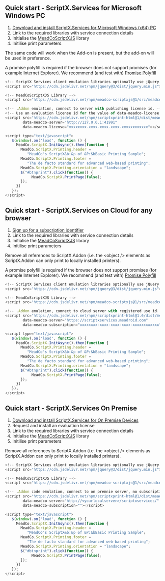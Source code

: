 ## Quick start - ScriptX.Services for Microsoft Windows PC

1. [Download and install ScriptX.Services for Microsoft Windows (x64) PC](https://www.meadroid.com/Downloads/ScriptXServices/Download)
2. Link to the required libraries with service connection details
3. Initialise the [MeadCoScriptXJS](https://meadco.github.io/MeadCoScriptXJS) library
4. Initilise print parameters

The same code will work when the Add-on is present, but the add-on will be used in preference.

A promise polyfill is required if the browser does not support promises (for example Internet Explorer). 
We recommend (and test with) [Promise Polyfill](https://github.com/taylorhakes/promise-polyfill)


```javascript
<!-- ScriptX Services client emulation libraries optionally use jQuery. It is **not** a dependency -->
<script src="https://cdn.jsdelivr.net/npm/jquery@3/dist/jquery.min.js"></script>

<!-- MeadCoScriptXJS Library -->
<script src="https://cdn.jsdelivr.net/npm/meadco-scriptxjs@1/src/meadco-scriptx.min.js"></script>

<!-- .Addon emulation, connect to server with publishing license id. -->
<!-- Use an evaluation license id for the value of data-meadco-license -->
<script src="https://cdn.jsdelivr.net/npm/scriptxprint-html@1/dist/meadco-scriptxservicesprint.min.js" 
        data-meadco-server="http://127.0.0.1:41991" 
        data-meadco-license="xxxxxxxx-xxxx-xxxx-xxxx-xxxxxxxxxxxx"></script>

<script type="text/javascript">
   $(window).on('load', function () {
     MeadCo.ScriptX.InitAsync().then(function {
       MeadCo.ScriptX.Printing.header = 
          "MeadCo's ScriptX&b:&p of &P:&bBasic Printing Sample";
       MeadCo.ScriptX.Printing.footer = 
          "The de facto standard for advanced web-based printing";
       MeadCo.ScriptX.Printing.orientation = "landscape";
       $("#btnprint").click(function() { 
            MeadCo.ScriptX.PrintPage(false);
       });
     })      
   });
</script>
```

## Quick start - ScriptX.Services on Cloud for any browser

1. [Sign up for a subscription identifier](https://scriptxservices.meadroid.com/CloudService/Signup)
2. Link to the required libraries with service connection details
3. Initialise the [MeadCoScriptXJS](https://meadco.github.io/MeadCoScriptXJS) library
4. Initilise print parameters

Remove all references to ScriptX.Addon (i.e. the &lt;object /&gt; elements as ScriptX.Addon can only print to locally installed printers).

A promise polyfill is required if the browser does not support promises (for example Internet Explorer). 
We recommend (and test with) [Promise Polyfill](https://github.com/taylorhakes/promise-polyfill)

```javascript
<!-- ScriptX Services client emulation libraries optionally use jQuery. It is **not** a dependency -->
<script src="https://cdn.jsdelivr.net/npm/jquery@3/dist/jquery.min.js"></script>

<!-- MeadCoScriptXJS Library -->
<script src="https://cdn.jsdelivr.net/npm/meadco-scriptxjs@1/src/meadco-scriptx.min.js"></script>

<!-- .Addon emulation, connect to cloud server with registered use id. -->
<script src="https://cdn.jsdelivr.net/npm/scriptxprint-html@1.6/dist/meadco-scriptxservicesprint.min.js" 
        data-meadco-server="https://scriptxservices.meadroid.com" 
        data-meadco-subscription="xxxxxxxx-xxxx-xxxx-xxxx-xxxxxxxxxxxx"></script>

<script type="text/javascript">
   $(window).on('load', function () {
     MeadCo.ScriptX.InitAsync().then(function {
       MeadCo.ScriptX.Printing.header = 
          "MeadCo's ScriptX&b:&p of &P:&bBasic Printing Sample";
       MeadCo.ScriptX.Printing.footer = 
          "The de facto standard for advanced web-based printing";
       MeadCo.ScriptX.Printing.orientation = "landscape";
       $("#btnprint").click(function() { 
            MeadCo.ScriptX.PrintPage(false);
       });
     })      
   });
</script>
```

## Quick start - ScriptX.Services On Premise

1. [Download and install ScriptX.Services for On Premise Devices](https://www.meadroid.com/Downloads/ScriptXServices/Download)
2. Request and install an evaluation license
3. Link to the required libraries with service connection details
4. Initialise the [MeadCoScriptXJS](https://meadco.github.io/MeadCoScriptXJS) library
5. Initilise print parameters

Remove all references to ScriptX.Addon (i.e. the &lt;object /&gt; elements as ScriptX.Addon can only print to locally installed printers).

```javascript
<!-- ScriptX Services client emulation libraries optionally use jQuery. It is **not** a dependency -->
<script src="https://cdn.jsdelivr.net/npm/jquery@3/dist/jquery.min.js"></script>

<!-- MeadCoScriptXJS Library -->
<script src="https://cdn.jsdelivr.net/npm/meadco-scriptxjs@1/src/meadco-scriptx.min.js"></script>

<!-- .Addon code emulation, connect to on premnie server, no subscription id is required as it is the srver that is licensed.
<script src="https://cdn.jsdelivr.net/npm/scriptxprint-html@1/dist/meadco-scriptxservicesprint.min.js" 
        data-meadco-server="http://<yourlocalserver>/scriptxservices/" 
        data-meadco-subscription=""></script>

<script type="text/javascript">
   $(window).on('load', function () {
     MeadCo.ScriptX.InitAsync().then(function {
       MeadCo.ScriptX.Printing.header = 
          "MeadCo's ScriptX&b:&p of &P:&bBasic Printing Sample";
       MeadCo.ScriptX.Printing.footer = 
          "The de facto standard for advanced web-based printing";
       MeadCo.ScriptX.Printing.orientation = "landscape";
       $("#btnprint").click(function() { 
            MeadCo.ScriptX.PrintPage(false);
       });
     })      
   });
</script>
```
